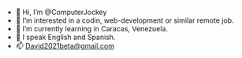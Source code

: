 - 👋 Hi, I’m @ComputerJockey
- 👀 I’m interested in a codin, web-development or similar remote job.
- 🌱 I’m currently learning in Caracas, Venezuela.
- 💞️ I speak English and Spanish.
- 📫 David2021beta@gmail.com
